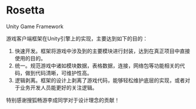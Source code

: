 # Rosetta
Unity Game Framework


游戏客户端框架在Unity引擎上的实现，主要达到如下的目的：
1) 快速开发。框架将游戏中涉及到的主要模块进行封装，达到在真正项目中直接使用的目的。
2) 统一。规范游戏中诸如模块数据，表格数据，连接，网络包等功能相关的代码，做到代码清晰，可维护性高。
3) 逻辑剥离。框架的设计上剥离了游戏代码，能够轻松维护底层的实现，或者对于业务开发人员能更好的关注逻辑。

特别感谢搜狐畅游李成同学对于设计理念的贡献！

